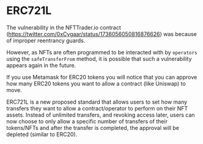 # ERC721L

The vulnerability in the NFTTrader.io contract (https://twitter.com/0xCygaar/status/1736056050816876626) was because of improper reentrancy guards.

However, as NFTs are often programmed to be interacted with by `operators` using the `safeTransferFrom` method, it is possible that such a vulnerability appears again in the future.

If you use Metamask for ERC20 tokens you will notice that you can approve how many ERC20 tokens you want to allow a contract (like Uniswap) to move.

ERC721L is a new proposed standard that allows users to set how many transfers they want to allow a contract/operator to perform on their NFT assets. Instead of unlimited transfers, and revoking access later, users can now choose to only allow a specific number of transfers of their tokens/NFTs and after the transfer is completed, the approval will be depleted (similar to ERC20).
